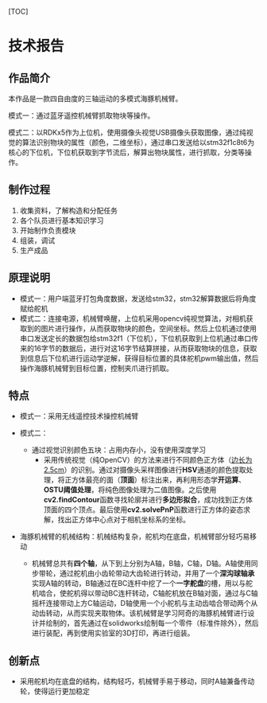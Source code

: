 [TOC]

# 技术报告

## 作品简介

本作品是一款四自由度的三轴运动的多模式海豚机械臂。

模式一：通过蓝牙遥控机械臂抓取物块等操作。

模式二：以RDKx5作为上位机，使用摄像头视觉USB摄像头获取图像，通过纯视觉的算法识别物块的属性（颜色，二维坐标），通过串口发送给以stm32f1c8t6为核心的下位机，下位机获取到字节流后，解算出物块属性，进行抓取，分类等操作。

## 制作过程

1. 收集资料，了解构造和分配任务
2. 各个队员进行基本知识学习
3. 开始制作负责模块
4. 组装，调试
5. 生产成品

## 原理说明

- 模式一：用户端蓝牙打包角度数据，发送给stm32，stm32解算数据后将角度赋给舵机
- 模式二：连接电源，机械臂唤醒，上位机采用opencv纯视觉算法，对相机获取到的图片进行操作，从而获取物块的颜色，空间坐标。然后上位机通过使用串口发送定长的数据包给stm32f1（下位机），下位机获取到上位机通过串口传来的16字节的数据后，进行对这16字节结算拼接，从而获取物块的信息，获取到信息后下位机进行运动学逆解，获得目标位置的具体舵机pwm输出值，然后操作海豚机械臂到目标位置，控制夹爪进行抓取。

## 特点

- 模式一：采用无线遥控技术操控机械臂

- 模式二：
  - 通过视觉识别颜色五块：占用内存小，没有使用深度学习
    - 采用传统视觉（纯OpenCV）的方法来进行不同颜色正方体（<u>边长为2.5cm</u>）的识别。通过对摄像头采样图像进行**HSV**通道的颜色提取处理，将正方体最亮的面（**顶面**）标注出来，再利用形态学**开运算**、**OSTU阈值处理**，将纯色图像处理为二值图像。之后使用**cv2.findContour**函数寻找轮廓并进行**多边形拟合**，成功找到正方体顶面的四个顶点。最后使用**cv2.solvePnP**函数进行正方体的姿态求解，找出正方体中心点对于相机坐标系的坐标。
  
- 海豚机械臂的机械结构：机械结构复杂，舵机均在底盘，机械臂部分轻巧易移动
  - 机械臂总共有**四个轴**，从下到上分别为A轴，B轴，C轴，D轴。A轴使用同步带轮，通过舵机由小齿轮带动大齿轮进行转动，并用了一个**深沟球轴承**实现A轴的转动，B轴通过在BC连杆中挖了一个**一字舵盘**的槽，用以与舵机啮合，使舵机得以带动BC连杆转动，C轴舵机放在B轴对面，通过与C轴摇杆连接带动上方C轴运动，D轴使用一个小舵机与主动齿啮合带动两个从动齿转动，从而实现夹取物体。该机械臂是学习阿奇的海豚机械臂进行设计并绘制的，首先通过在solidworks绘制每一个零件（标准件除外），然后进行装配，再到使用实验室的3D打印，再进行组装。
  
    


## 创新点

- 采用舵机均在底盘的结构，结构轻巧，机械臂手易于移动，同时A轴兼备传动轮，使得运行更加稳定





